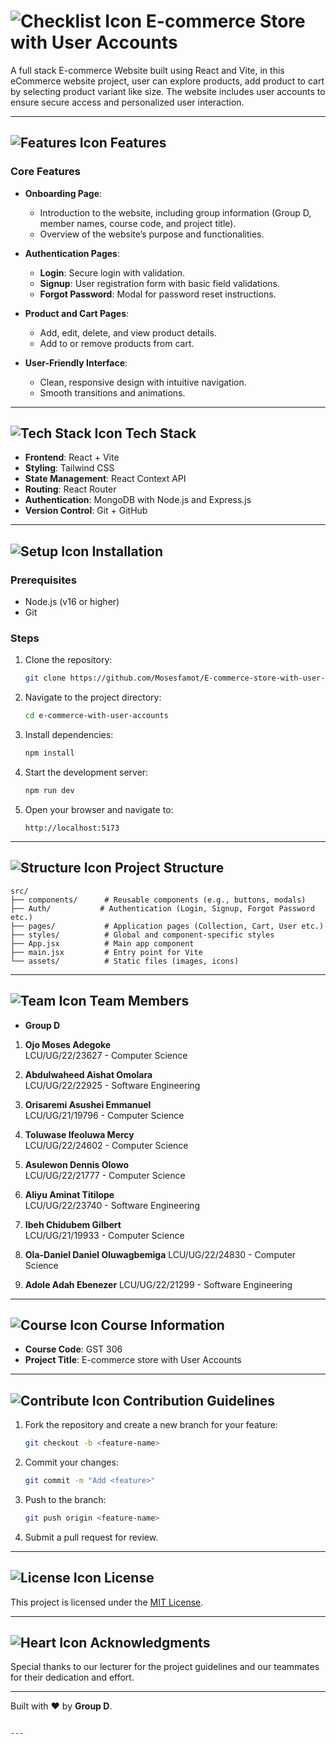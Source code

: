 # ![Checklist Icon](https://img.icons8.com/emoji/48/000000/check-mark-emoji.png "Checklist") E-commerce Store with User Accounts

A full stack E-commerce Website built using React and Vite, in this eCommerce website project, user can explore products, add product to cart by selecting product variant like size. The website includes user accounts to ensure secure access and personalized user interaction.

---

## ![Features Icon](https://img.icons8.com/ios-filled/50/000000/list.png "Features") Features

### Core Features
- **Onboarding Page**:
  - Introduction to the website, including group information (Group D, member names, course code, and project title).
  - Overview of the website’s purpose and functionalities.

- **Authentication Pages**:
  - **Login**: Secure login with validation.
  - **Signup**: User registration form with basic field validations.
  - **Forgot Password**: Modal for password reset instructions.

- **Product and Cart Pages**:
  - Add, edit, delete, and view product details.
  - Add to or remove products from cart.

- **User-Friendly Interface**:
  - Clean, responsive design with intuitive navigation.
  - Smooth transitions and animations.

---

## ![Tech Stack Icon](https://img.icons8.com/color/48/000000/system-task.png "Tech Stack") Tech Stack
- **Frontend**: React + Vite  
- **Styling**: Tailwind CSS  
- **State Management**: React Context API  
- **Routing**: React Router  
- **Authentication**: MongoDB with Node.js and Express.js  
- **Version Control**: Git + GitHub  

---

## ![Setup Icon](https://img.icons8.com/color/48/000000/settings.png "Setup") Installation

### Prerequisites
- Node.js (v16 or higher)
- Git

### Steps
1. Clone the repository:
   ```bash
   git clone https://github.com/Mosesfamot/E-commerce-store-with-user-accounts.git
   ```
2. Navigate to the project directory:
   ```bash
   cd e-commerce-with-user-accounts
   ```
3. Install dependencies:
   ```bash
   npm install
   ```
4. Start the development server:
   ```bash
   npm run dev
   ```
5. Open your browser and navigate to:
   ```text
   http://localhost:5173
   ```

---

## ![Structure Icon](https://img.icons8.com/dusk/64/000000/folder-invoices.png "Folder Structure") Project Structure
```
src/
├── components/      # Reusable components (e.g., buttons, modals)
├── Auth/           # Authentication (Login, Signup, Forgot Password etc.)
├── pages/           # Application pages (Collection, Cart, User etc.)
├── styles/          # Global and component-specific styles
├── App.jsx          # Main app component
├── main.jsx         # Entry point for Vite
└── assets/          # Static files (images, icons)
```

---

## ![Team Icon](https://img.icons8.com/color/48/000000/conference-call.png "Team") Team Members
- **Group D**  
1. **Ojo Moses Adegoke**  
   LCU/UG/22/23627 - Computer Science  

2. **Abdulwaheed Aishat Omolara**  
   LCU/UG/22/22925 - Software Engineering  

3. **Orisaremi Asushei Emmanuel**  
   LCU/UG/21/19796 - Computer Science  

4. **Toluwase Ifeoluwa Mercy**  
   LCU/UG/22/24602 - Computer Science  

5. **Asulewon Dennis Olowo**  
   LCU/UG/22/21777 - Computer Science  

6. **Aliyu Aminat Titilope**  
   LCU/UG/22/23740 - Software Engineering  

7. **Ibeh Chidubem Gilbert**  
   LCU/UG/21/19933 - Computer Science  

8. **Ola-Daniel Daniel Oluwagbemiga**
   LCU/UG/22/24830 - Computer Science
   
9. **Adole Adah Ebenezer**
   LCU/UG/22/21299 - Software Engineering



---

## ![Course Icon](https://img.icons8.com/external-flat-juicy-fish/48/000000/external-book-education-flat-flat-juicy-fish.png "Course") Course Information
- **Course Code**: GST 306  
- **Project Title**: E-commerce store with User Accounts  

---

## ![Contribute Icon](https://img.icons8.com/fluency/48/000000/pull-request.png "Contribute") Contribution Guidelines
1. Fork the repository and create a new branch for your feature:
   ```bash
   git checkout -b <feature-name>
   ```
2. Commit your changes:
   ```bash
   git commit -m "Add <feature>"
   ```
3. Push to the branch:
   ```bash
   git push origin <feature-name>
   ```
4. Submit a pull request for review.

---

## ![License Icon](https://img.icons8.com/color/48/000000/copyright.png "License") License
This project is licensed under the [MIT License](https://opensource.org/licenses/MIT).

---

## ![Heart Icon](https://img.icons8.com/emoji/48/000000/red-heart.png "Built with Love") Acknowledgments
Special thanks to our lecturer for the project guidelines and our teammates for their dedication and effort.

---

Built with ❤️ by **Group D**.
```

---

